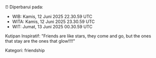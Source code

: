 ⏰ Diperbarui pada:
- WIB: Kamis, 12 Juni 2025 22.30.59 UTC
- WITA: Kamis, 12 Juni 2025 23.30.59 UTC
- WIT: Jumat, 13 Juni 2025 00.30.59 UTC

Kutipan Inspiratif:
"Friends are like stars, they come and go, but the ones that stay are the ones that glow!!!!"


Kategori: friendship

